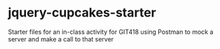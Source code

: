 # jquery-cupcakes-starter
 Starter files for an in-class activity for GIT418 using Postman to mock a server and make a call to that server
